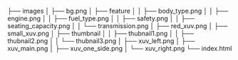 ├── images
│   ├── bg.png
│   ├── feature
│   │   ├── body_type.png
│   │   ├── engine.png
│   │   ├── fuel_type.png
│   │   ├── safety.png
│   │   ├── seating_capacity.png
│   │   └── transmission.png
│   ├── red_xuv.png
│   ├── small_xuv.png
│   ├── thumbnail
│   │   ├── thubnail1.png
│   │   ├── thubnail2.png
│   │   └── thubnail3.png
│   ├── xuv_left.png
│   ├── xuv_main.png
│   ├── xuv_one_side.png
│   └── xuv_right.png
└── index.html
